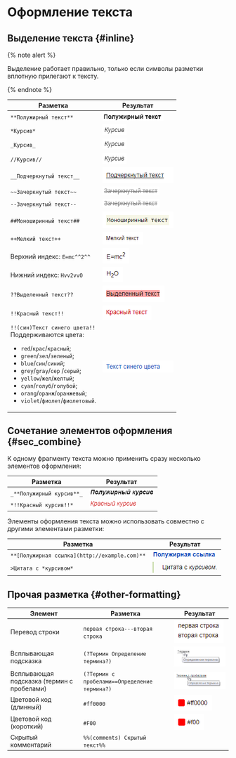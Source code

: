 # Оформление текста

## Выделение текста {#inline}

{% note alert %}

Выделение работает правильно, только если символы разметки вплотную прилегают к тексту.

{% endnote %}

Разметка | Результат
--- | ---
`**Полужирный текст**` | ![](../../_assets/wiki/bold.png)
`*Курсив*` | ![](../../_assets/wiki/italic.png)
`_Курсив_` | ![](../../_assets/wiki/italic.png)
`//Курсив//` | ![](../../_assets/wiki/italic.png)
`__Подчеркнутый текст__` | ![](../../_assets/wiki/underlined.png)
`~~Зачеркнутый текст~~` | ![](../../_assets/wiki/crossed.png)
`--Зачеркнутый текст--` | ![](../../_assets/wiki/crossed.png)
`##Моноширинный текст##` | ![](../../_assets/wiki/monospaced.png)
`++Мелкий текст++` | ![](../../_assets/wiki/small.png)
Верхний индекс: `E=mc^^2^^` | ![](../../_assets/wiki/sup.png)
Нижний индекс: `Hvv2vvO` | ![](../../_assets/wiki/sub-no-spaces.png)
`??Выделенный текст??` | ![](../../_assets/wiki/red-background.png)
`!!Красный текст!!` | ![](../../_assets/wiki/red-colored.png)
`!!(син)Текст синего цвета!!`<br>Поддерживаются цвета:<ul><li>`red`/`крас`/`красный`;</li><li>`green`/`зел`/`зеленый`;</li><li>`blue`/`син`/`синий`;</li><li>`grey`/`gray`/`сер` /`серый`;</li><li>`yellow`/`жел`/`желтый`;</li><li>`cyan`/`голуб`/`голубой`;</li><li>`orang`/`оранж`/`оранжевый`;</li><li>`violet`/`фиолет`/`фиолетовый`.</li></ul> | ![](../../_assets/wiki/colored.png)

## Сочетание элементов оформления {#sec_combine}

К одному фрагменту текста можно применить сразу несколько элементов оформления:

Разметка | Результат
--- | ---
`_**Полужирный курсив**_` | ![](../../_assets/wiki/bold-italic.png)
`*!!Красный курсив!!*` | ![](../../_assets/wiki/red-italic.png)

Элементы оформления текста можно использовать совместно с другими элементами разметки:

Разметка | Результат
--- | ---
`**[Полужирная ссылка](http://example.com)**` | ![](../../_assets/wiki/bold-link.png)
`>Цитата с *курсивом*` | ![](../../_assets/wiki/quote-italic.png)

## Прочая разметка {#other-formatting}

Элемент | Разметка | Результат
--- | --- | ---
Перевод строки | `первая строка---вторая строка` | ![](../../_assets/wiki/line-break.png)
Всплывающая подсказка |`(?Термин Определение термина?)` | ![](../../_assets/wiki/Term-with-definition.png)
Всплывающая подсказка (термин с пробелами)|`(?Термин с пробелами==Определение термина?)` | ![](../../_assets/wiki/long-term-with-definition.png)
Цветовой код (длинный) | `#ff0000` | ![](../../_assets/wiki/color-code-long.png)
Цветовой код (короткий) | `#F00` | ![](../../_assets/wiki/color-code-short.png)
Скрытый комментарий | `%%(comments) Скрытый текст%% ` | 